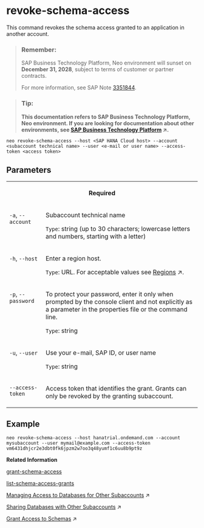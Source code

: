 <!-- loioa92c08adc7b54370a309c140fa174d54 -->

# revoke-schema-access

This command revokes the schema access granted to an application in another account.



> ### Remember:  
> SAP Business Technology Platform, Neo environment will sunset on **December 31, 2028**, subject to terms of customer or partner contracts.
> 
> For more information, see SAP Note [3351844](https://me.sap.com/notes/3351844).

> ### Tip:  
> **This documentation refers to SAP Business Technology Platform, Neo environment. If you are looking for documentation about other environments, see [SAP Business Technology Platform](https://help.sap.com/viewer/65de2977205c403bbc107264b8eccf4b/Cloud/en-US/6a2c1ab5a31b4ed9a2ce17a5329e1dd8.html "SAP Business Technology Platform (SAP BTP) is an integrated offering comprised of four technology portfolios: database and data management, application development and integration, analytics, and intelligent technologies. The platform offers users the ability to turn data into business value, compose end-to-end business processes, and build and extend SAP applications quickly.") :arrow_upper_right:.**



```
neo revoke-schema-access --host <SAP HANA Cloud host> --account <subaccount technical name> --user <e-mail or user name> --access-token <access token> 

```



## Parameters


<table>
<tr>
<th valign="top" colspan="2">

Required



</th>
</tr>
<tr>
<td valign="top">

`-a`, `--account`



</td>
<td valign="top">

Subaccount technical name

`Type`: string \(up to 30 characters; lowercase letters and numbers, starting with a letter\)



</td>
</tr>
<tr>
<td valign="top">

`-h`, `--host`



</td>
<td valign="top">

Enter a region host.

`Type`: URL. For acceptable values see [Regions](https://help.sap.com/viewer/65de2977205c403bbc107264b8eccf4b/Cloud/en-US/350356d1dc314d3199dca15bd2ab9b0e.html "You can deploy applications in different regions. Each region represents a geographical location (for example, Europe, US East) where applications, data, or services are hosted.") :arrow_upper_right:.



</td>
</tr>
<tr>
<td valign="top">

`-p`, `--password`



</td>
<td valign="top">

To protect your password, enter it only when prompted by the console client and not explicitly as a parameter in the properties file or the command line.

`Type`: string



</td>
</tr>
<tr>
<td valign="top">

`-u`, `--user`



</td>
<td valign="top">

Use your e-mail, SAP ID, or user name

`Type`: string



</td>
</tr>
<tr>
<td valign="top">

`--access-token`



</td>
<td valign="top">

Access token that identifies the grant. Grants can only be revoked by the granting subaccount.



</td>
</tr>
</table>



## Example

```
neo revoke-schema-access --host hanatrial.ondemand.com --account mysubaccount --user mymail@example.com --access-token vm6431dhjcr2e3dbt0fk6jpzm2w7oo3q48yumf1c6uu8b9pt9z
```

**Related Information**  


[grant-schema-access](grant-schema-access-830e9ec.md "This command gives an application in another subaccount access to a schema based on a one-time access token. The access token is used to bind the schema to the application.")

[list-schema-access-grants](list-schema-access-grants-371711d.md "This command lists all current schema access grants for a specified subaccount.")

[Managing Access to Databases for Other Subaccounts](https://help.sap.com/viewer/3fa880aa54b74110ae99ad01503fcd60/Cloud/en-US/65d582dc5f0f4c5092acc2bedc9f636d.html "As a subaccount member with the administrator role, you can manage access to databases for other subaccounts in the Neo environment.") :arrow_upper_right:

[Sharing Databases with Other Subaccounts](https://help.sap.com/viewer/3fa880aa54b74110ae99ad01503fcd60/Cloud/en-US/322080db84734e9b8812ede13703b83c.html "You can share a SAP ASE database that is owned by a subaccount with other subaccounts in the Neo environment.") :arrow_upper_right:

[Grant Access to Schemas](https://help.sap.com/viewer/d4790b2de2f4429db6f3dff54e4d7b3a/Cloud/en-US/a3142222d2cb40b0b473f53855f571b0.html "As a subaccount member who is assigned the Administrator or Developer role, you can grant applications in other subaccounts access to any of your subaccount’s schemas in the Neo environment.") :arrow_upper_right:

